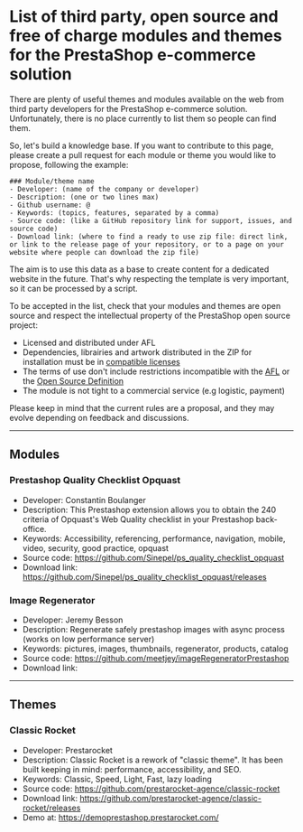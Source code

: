 # List of third party, open source and free of charge modules and themes for the PrestaShop e-commerce solution

There are plenty of useful themes and modules available on the web from third party developers for the PrestaShop e-commerce solution. Unfortunately, there is no place currently to list them so people can find them.

So, let's build a knowledge base. If you want to contribute to this page, please create a pull request for each module or theme you would like to propose, following the example:

```
### Module/theme name
- Developer: (name of the company or developer)
- Description: (one or two lines max)
- Github username: @
- Keywords: (topics, features, separated by a comma)
- Source code: (like a GitHub repository link for support, issues, and source code)
- Download link: (where to find a ready to use zip file: direct link, or link to the release page of your repository, or to a page on your website where people can download the zip file)
```

The aim is to use this data as a base to create content for a dedicated website in the future. That's why respecting the template is very important, so it can be processed by a script.

To be accepted in the list, check that your modules and themes are open source and respect the intellectual property of the PrestaShop open source project:
- Licensed and distributed under AFL
- Dependencies, librairies and artwork distributed in the ZIP for installation must be in [compatible licenses](https://devdocs.prestashop-project.org/8/contribute/contribution-guidelines/compatible-licenses/)
- The terms of use don't include restrictions incompatible with the [AFL](https://en.wikipedia.org/wiki/Academic_Free_License) or the [Open Source Definition](https://opensource.org/osd)
- The module is not tight to a commercial service (e.g logistic, payment)

Please keep in mind that the current rules are a proposal, and they may evolve depending on feedback and discussions.


---

## Modules

### Prestashop Quality Checklist Opquast
- Developer: Constantin Boulanger
- Description: This Prestashop extension allows you to obtain the 240 criteria of Opquast's Web Quality checklist in your Prestashop back-office.
- Keywords: Accessibility, referencing, performance, navigation, mobile, video, security, good practice, opquast
- Source code: https://github.com/Sinepel/ps_quality_checklist_opquast
- Download link: https://github.com/Sinepel/ps_quality_checklist_opquast/releases


### Image Regenerator
- Developer: Jeremy Besson
- Description: Regenerate safely prestashop images with async process (works on low performance server)
- Keywords: pictures, images, thumbnails, regenerator, products, catalog
- Source code: https://github.com/meetjey/imageRegeneratorPrestashop
- Download link: 


---

## Themes

### Classic Rocket
- Developer: Prestarocket
- Description: Classic Rocket is a rework of "classic theme". It has been built keeping in mind: performance, accessibility, and SEO.
- Keywords: Classic, Speed, Light, Fast, lazy loading
- Source code: https://github.com/prestarocket-agence/classic-rocket
- Download link: https://github.com/prestarocket-agence/classic-rocket/releases
- Demo at: https://demoprestashop.prestarocket.com/

